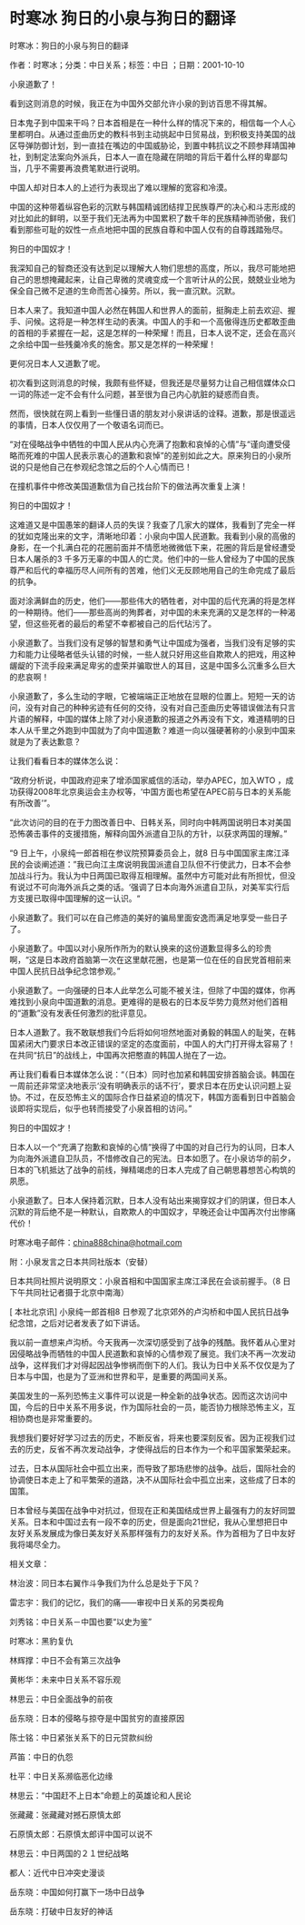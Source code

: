 # 时寒冰  狗日的小泉与狗日的翻译  
  
时寒冰：狗日的小泉与狗日的翻译  
作者：时寒冰；分类：中日关系；标签：中日 ；日期：2001-10-10  
小泉道歉了！  
看到这则消息的时候，我正在为中国外交部允许小泉的到访百思不得其解。  
日本鬼子到中国来干吗？日本首相是在一种什么样的情况下来的，相信每一个人心里都明白。从通过歪曲历史的教科书到主动挑起中日贸易战，到积极支持美国的战区导弹防御计划，到一直挂在嘴边的中国威胁论，到置中韩抗议之不顾参拜靖国神社，到制定法案向外派兵，日本人一直在隐藏在阴暗的背后干着什么样的卑鄙勾当，几乎不需要再浪费笔默进行说明。  
中国人却对日本人的上述行为表现出了难以理解的宽容和冷漠。  
中国的这种带着纵容色彩的沉默与韩国精诚团结捍卫民族尊严的决心和斗志形成的对比如此的鲜明，以至于我们无法再为中国累积了数千年的民族精神而骄傲，我们看到那些可耻的奴性一点点地把中国的民族自尊和中国人仅有的自尊践踏殆尽。  
狗日的中国奴才！  
我深知自己的智商还没有达到足以理解大人物们思想的高度，所以，我尽可能地把自己的思想掩藏起来，让自己卑微的灵魂变成一个言听计从的公民，兢兢业业地为保全自己微不足道的生命而苦心操劳。所以，我一直沉默。沉默。  
日本人来了。我知道中国人必然在韩国人和世界人的面前，挺胸走上前去欢迎、握手、问候。这将是一种怎样生动的表演。中国人的手和一个高傲得连历史都敢歪曲的首相的手紧握在一起，这是怎样的一种荣耀！而且，日本人说不定，还会在高兴之余给中国一些残羹冷炙的施舍。那又是怎样的一种荣耀！  
更何况日本人又道歉了呢。  
初次看到这则消息的时候，我颇有些怀疑，但我还是尽量努力让自己相信媒体众口一词的陈述一定不会有什么问题，甚至很为自己内心肮脏的疑惑而自责。  
然而，很快就在网上看到一些懂日语的朋友对小泉讲话的诠释。道歉，那是很遥远的事情，日本人仅仅用了一个敬语名词而已。  
“对在侵略战争中牺牲的中国人民从内心充满了抱歉和哀悼的心情”与“谨向遭受侵略而死难的中国人民表示衷心的道歉和哀悼”的差别如此之大。原来狗日的小泉所说的只是他自己在参观纪念馆之后的个人心情而已！  
在撞机事件中修改美国道歉信为自己找台阶下的做法再次重复上演！  
狗日的中国奴才！  
这难道又是中国愚笨的翻译人员的失误？我查了几家大的媒体，我看到了完全一样的犹如克隆出来的文字，清晰地印着：小泉向中国人民道歉。我看到小泉的高傲的身影，在一个扎满白花的花圈前面并不情愿地微微低下来，花圈的背后是曾经遭受日本人屠杀的3 千多万无辜的中国人的亡灵。他们中的一些人曾经为了中国的民族尊严和后代的幸福历尽人间所有的苦难，他们义无反顾地用自己的生命完成了最后的抗争。  
面对涂满鲜血的历史，他们——那些伟大的牺牲者，对中国的后代充满的将是怎样的一种期待。他们——那些高尚的殉葬者，对中国的未来充满的又是怎样的一种渴望，但这些死者的最后的希望不幸都被自己的后代玷污了。  
小泉道歉了。当我们没有足够的智慧和勇气让中国成为强者，当我们没有足够的实力和能力让侵略者低头认错的时候，一些人就只好用这些自欺欺人的把戏，用这种龌龊的下流手段来满足卑劣的虚荣并骗取世人的耳目，这是中国多么沉重多么巨大的悲哀啊！  
小泉道歉了，多么生动的字眼，它被端端正正地放在显眼的位置上。短短一天的访问，没有对自己的种种劣迹有任何的交待，没有对自己歪曲历史等错误做法有只言片语的解释，中国的媒体上除了对小泉道歉的报道之外再没有下文，难道精明的日本人从千里之外跑到中国就为了向中国道歉？难道一向以强硬著称的小泉到中国来就是为了表达歉意？  
让我们看看日本的媒体怎么说：  
“政府分析说，中国政府迎来了增添国家威信的活动，举办APEC，加入WTO ，成功获得2008年北京奥运会主办权等，‘中国方面也希望在APEC前与日本的关系能有所改善’”。  
“此次访问的目的在于力图改善日中、日韩关系，同时向中韩两国说明日本对美国恐怖袭击事件的支援措施，解释向国外派遣自卫队的方针，以获求两国的理解。”  
“9 日上午，小泉纯一郎首相在参议院预算委员会上，就8 日与中国国家主席江泽民的会谈阐述道：”我已向江主席说明我国派遣自卫队但不行使武力，日本不会参加战斗行为。我认为中日两国已取得互相理解。虽然中方可能对此有所担忧，但没有说过不可向海外派兵之类的话。‘强调了日本向海外派遣自卫队，对美军实行后方支援已取得中国理解的这一认识。“  
小泉道歉了。我们可以在自己修造的美好的骗局里面安逸而满足地享受一些日子了。  
小泉道歉了。中国以对小泉所作所为的默认换来的这份道歉显得多么的珍贵啊，“这是日本政府首脑第一次在这里献花圈，也是第一位在任的自民党首相前来中国人民抗日战争纪念馆参观。”  
小泉道歉了。一向强硬的日本人此举怎么可能不被关注，但除了中国的媒体，你再难找到小泉向中国道歉的消息。更难得的是极右的日本反华势力竟然对他们首相的“道歉”没有发表任何激烈的批评意见。  
日本人道歉了。我不敢联想我们今后将如何坦然地面对勇毅的韩国人的耻笑，在韩国紧闭大门要求日本改正错误的坚定的态度面前，中国人的大门打开得太容易了！在共同“抗日”的战线上，中国再次把憨直的韩国人抛在了一边。  
再让我们看看日本媒体怎么说：“（日本）同时也加紧和韩国安排首脑会谈。韩国在一周前还非常坚决地表示‘没有明确表示的话不行’，要求日本在历史认识问题上妥协。不过，在反恐怖主义的国际合作日益紧迫的情况下，韩国方面看到日中首脑会谈即将实现后，似乎也转而接受了小泉首相的访问。”  
狗日的中国奴才！  
日本人以一个“充满了抱歉和哀悼的心情”换得了中国的对自己行为的认同，日本人为向海外派遣自卫队员，不惜修改自己的宪法。日本如愿了。在小泉访华的前夕，日本的飞机抵达了战争的前线，殚精竭虑的日本人完成了自己朝思暮想苦心构筑的夙愿。  
小泉道歉了。日本人保持着沉默，日本人没有站出来揭穿奴才们的阴谋，但日本人沉默的背后绝不是一种默认，自欺欺人的中国奴才，早晚还会让中国再次付出惨痛代价！  
时寒冰电子邮件：china888china@hotmail.com  
附：小泉发言之日本共同社版本（安替）  
日本共同社照片说明原文：小泉首相和中国国家主席江泽民在会谈前握手。（8 日下午共同社记者摄于北京中南海）  
[ 本社北京讯] 小泉纯一郎首相8 日参观了北京郊外的卢沟桥和中国人民抗日战争纪念馆，之后对记者发表了如下讲话。  
我以前一直想来卢沟桥。今天我再一次深切感受到了战争的残酷。我怀着从心里对因侵略战争而牺牲的中国人民道歉和哀悼的心情参观了展览。我们决不再一次发动战争，这样我们才对得起因战争惨祸而倒下的人们。我认为日中关系不仅仅是为了日本与中国，也是为了亚洲和世界和平，是重要的两国间关系。  
美国发生的一系列恐怖主义事件可以说是一种全新的战争状态。因而这次访问中国，今后的日中关系不用多说，作为国际社会的一员，能否协力根除恐怖主义，互相协商也是非常重要的。  
我想我们要好好学习过去的历史，不断反省，将来也要深刻反省。因为正视我们过去的历史，反省不再次发动战争，才使得战后的日本作为一个和平国家繁荣起来。  
过去，日本从国际社会中孤立出来，而导致了那场悲惨的战争。战后，国际社会的协调使日本走上了和平繁荣的道路，决不从国际社会中孤立出来，这些成了日本的国策。  
日本曾经与美国在战争中对抗过，但现在正和美国结成世界上最强有力的友好同盟关系。日本和中国过去有一段不幸的历史，但是面向21世纪，我从心里想把日中友好关系发展成为像日美友好关系那样强有力的友好关系。作为首相为了日中友好我将竭尽全力。  
  
相关文章：  
林治波：同日本右翼作斗争我们为什么总是处于下风？  
雷志宇：我们的记忆，我们的痛——审视中日关系的另类视角  
刘秀铭：中日关系－中国也要“以史为鉴”  
时寒冰：黑豹复仇  
林辉撑：中日不会有第三次战争  
黄彬华：未来中日关系不容乐观  
林思云：中日全面战争的前夜  
岳东晓：日本的侵略与掠夺是中国贫穷的直接原因  
陈士铭：中日紧张关系下的日元贷款纠纷  
芦笛：中日的仇怨  
杜平：中日关系濒临恶化边缘  
林思云：“中国赶不上日本”命题上的英雄论和人民论  
张藏藏：张藏藏对撼石原慎太郎  
石原慎太郎：石原慎太郎评中国可以说不  
林思云：中日两国的２１世纪战略  
都人：近代中日冲突史漫谈  
岳东晓：中国如何打赢下一场中日战争  
岳东晓：打破中日友好的神话